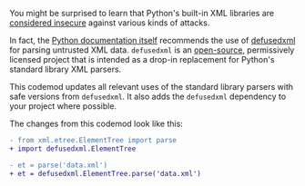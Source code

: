 You might be surprised to learn that Python's built-in XML libraries are
[considered insecure](https://docs.python.org/3/library/xml.html#xml-vulnerabilities)
against various kinds of attacks.

In fact, the [Python documentation
itself](https://docs.python.org/3/library/xml.html#the-defusedxml-package)
recommends the use of [defusedxml](https://pypi.org/project/defusedxml/) for
parsing untrusted XML data. `defusedxml` is an
[open-source](https://github.com/tiran/defusedxml), permissively licensed
project that is intended as a drop-in replacement for Python's standard library
XML parsers.

This codemod updates all relevant uses of the standard library parsers with
safe versions from `defusedxml`. It also adds the `defusedxml` dependency to
your project where possible.

The changes from this codemod look like this:
```diff
- from xml.etree.ElementTree import parse
+ import defusedxml.ElementTree

- et = parse('data.xml')
+ et = defusedxml.ElementTree.parse('data.xml')
```
